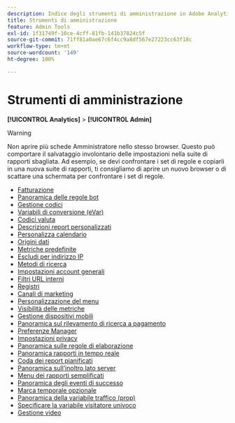 ```yaml
---
description: Indice degli strumenti di amministrazione in Adobe Analytics.
title: Strumenti di amministrazione
feature: Admin Tools
exl-id: 1f31749f-10ce-4cff-81fb-141b37824c5f
source-git-commit: 71ff81a0ae67c6f4cc9a8df567e27223cc63f18c
workflow-type: tm+mt
source-wordcount: '149'
ht-degree: 100%

---
```


# Strumenti di amministrazione

**[!UICONTROL Analytics]** > **[!UICONTROL Admin]**

>[!WARNING]
>
>Non aprire più schede Amministratore nello stesso browser. Questo può comportare il salvataggio involontario delle impostazioni nella suite di rapporti sbagliata. Ad esempio, se devi confrontare i set di regole e copiarli in una nuova suite di rapporti, ti consigliamo di aprire un nuovo browser o di scattare una schermata per confrontare i set di regole.

+ [Fatturazione](billing-admin.md)
+ [Panoramica delle regole bot](bot-removal/bot-rules.md)
+ [Gestione codici](code-manager-admin.md)
+ [Variabili di conversione (eVar)](conversion-var-admin/conversion-var-admin.md)
+ [Codici valuta](currency.md)
+ [Descrizioni report personalizzati](custom-desc-admin.md)
+ [Personalizza calendario](/help/admin/admin/c-manage-report-suites/c-edit-report-suites/general/custom-calendar.md)
+ [Origini dati](data-sources.md)
+ [Metriche predefinite](default-metrics.md)
+ [Escludi per indirizzo IP](exclude-ip.md)
+ [Metodi di ricerca](finding-methods.md)
+ [Impostazioni account generali](/help/admin/admin/c-manage-report-suites/c-edit-report-suites/general/general-acct-settings-admin.md)
+ [Filtri URL interni](/help/admin/admin/c-manage-report-suites/c-edit-report-suites/general/internal-url-filter-admin.md)
+ [Registri](logs.md)
+ [Canali di marketing](marketing-channels-admin.md)
+ [Personalizzazione del menu](/help/admin/admin/c-manage-report-suites/c-edit-report-suites/general/customize-menus.md)
+ [Visibilità delle metriche](metric-visibility.md)
+ [Gestione dispositivi mobili](mobile-management.md)
+ [Panoramica sul rilevamento di ricerca a pagamento](/help/admin/admin/c-manage-report-suites/c-edit-report-suites/general/paid-search-detection/paid-search-detection.md)
+ [Preferenze Manager](preferences-manager.md)
+ [Impostazioni privacy](privacy-settings.md)
+ [Panoramica sulle regole di elaborazione](/help/admin/admin/c-manage-report-suites/c-edit-report-suites/general/c-processing-rules/processing-rules.md)
+ [Panoramica rapporti in tempo reale](realtime/realtime.md)
+ [Coda dei report pianificati](scheduled-reports-admin.md)
+ [Panoramica sull’inoltro lato server](c-server-side-forwarding/ssf.md)
+ [Menu dei rapporti semplificati](t-simplified-menu.md)
+ [Panoramica degli eventi di successo](c-success-events/success-event.md)
+ [Marca temporale opzionale](timestamp-optional.md)
+ [Panoramica della variabile traffico (prop)](c-traffic-variables/traffic-var.md)
+ [Specificare la variabile visitatore univoco](unique-visitor-variable-admin/t-unique-visitor-variable.md)
+ [Gestione video](video-management.md)
